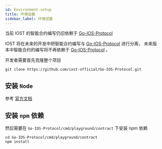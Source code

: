```yaml
---
id: Environment-setup
title: 环境设置
sidebar_label: 环境设置
---
```


当前 IOST 的智能合约编写仍旧依赖于 [Go-IOS-Protocol](https://github.com/iost-official/Go-IOS-Protocol)

IOST 将在未来的开发中把智能合约编写与 [Go-IOS-Protocol](https://github.com/iost-official/Go-IOS-Protocol) 进行分离， 未来版本中智能合约的编写将不再依赖于 [Go-IOS-Protocol](https://github.com/iost-official/Go-IOS-Protocol) 。

开发者需要首先克隆整个项目

```git
git clone https://github.com/iost-official/Go-IOS-Protocol.git
```

## 安装 `Node`

参考 [官方文档](https://nodejs.org/zh-cn/download/package-manager/#macos)

## 安装 `npm` 依赖
然后需要在 `Go-IOS-Protocol/cmd/playground/contract` 下安装 npm 依赖

```git
cd Go-IOS-Protocol/cmd/playground/contract
npm install
```
